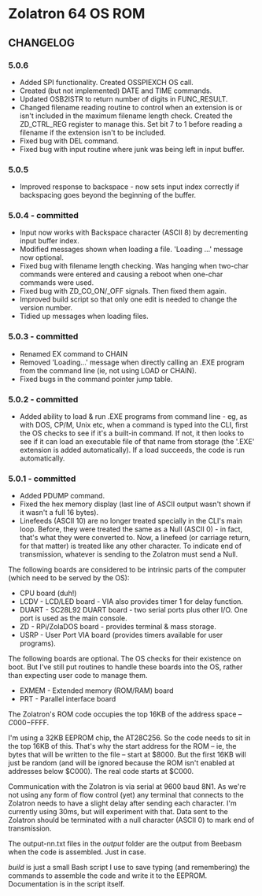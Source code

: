 # Zolatron 64 OS ROM

## CHANGELOG

### 5.0.6

- Added SPI functionality. Created OSSPIEXCH OS call.
- Created (but not implemented) DATE and TIME commands.
- Updated OSB2ISTR to return number of digits in FUNC_RESULT.
- Changed filename reading routine to control when an extension is or isn't included in the maximum filename length check. Created the ZD_CTRL_REG register to manage this. Set bit 7 to 1 before reading a filename if the extension isn't to be included.
- Fixed bug with DEL command.
- Fixed bug with input routine where junk was being left in input buffer.

### 5.0.5

- Improved response to backspace - now sets input index correctly if backspacing goes beyond the beginning of the buffer.

### 5.0.4 - committed

- Input now works with Backspace character (ASCII 8) by decrementing input buffer index.
- Modified messages shown when loading a file. 'Loading ...' message now optional.
- Fixed bug with filename length checking. Was hanging when two-char commands were entered and causing a reboot when one-char commands were used.
- Fixed bug with ZD_CO_ON/\_OFF signals. Then fixed them again.
- Improved build script so that only one edit is needed to change the version number.
- Tidied up messages when loading files.

### 5.0.3 - committed

- Renamed EX command to CHAIN
- Removed 'Loading...' message when directly calling an .EXE program from the command line (ie, not using LOAD or CHAIN).
- Fixed bugs in the command pointer jump table.

### 5.0.2 - committed

- Added ability to load & run .EXE programs from command line - eg, as with DOS, CP/M, Unix etc, when a command is typed into the CLI, first the OS checks to see if it's a built-in command. If not, it then looks to see if it can load an executable file of that name from storage (the '.EXE' extension is added automatically). If a load succeeds, the code is run automatically.

### 5.0.1 - committed

- Added PDUMP command.
- Fixed the hex memory display (last line of ASCII output wasn't shown if it wasn't a full 16 bytes).
- Linefeeds (ASCII 10) are no longer treated specially in the CLI's main loop. Before, they were treated the same as a Null (ASCII 0) - in fact, that's what they were converted to. Now, a linefeed (or carriage return, for that matter) is treated like any other character. To indicate end of transmission, whatever is sending to the Zolatron must send a Null.

The following boards are considered to be intrinsic parts of the computer (which need to be served by the OS):

- CPU board (duh!)
- LCDV - LCD/LED board - VIA also provides timer 1 for delay function.
- DUART - SC28L92 DUART board - two serial ports plus other I/O. One port is used as the main console.
- ZD - RPi/ZolaDOS board - provides terminal & mass storage.
- USRP - User Port VIA board (provides timers available for user programs).

The following boards are optional. The OS checks for their existence on boot. But I've still put routines to handle these boards into the OS, rather than expecting user code to manage them.

- EXMEM - Extended memory (ROM/RAM) board
- PRT - Parallel interface board

The Zolatron's ROM code occupies the top 16KB of the address space – $C000-$FFFF.

I'm using a 32KB EEPROM chip, the AT28C256. So the code needs to sit in the top 16KB of this. That's why the start address for the ROM – ie, the bytes that will be written to the file – start at $8000. But the first 16KB will just be random (and will be ignored because the ROM isn't enabled at addresses below $C000). The real code starts at $C000.

Communication with the Zolatron is via serial at 9600 baud 8N1. As we're not using any form of flow control (yet) any terminal that connects to the Zolatron needs to have a slight delay after sending each character. I'm currently using 30ms, but will experiment with that. Data sent to the Zolatron should be terminated with a null character (ASCII 0) to mark end of transmission.

The output-nn.txt files in the _output_ folder are the output from Beebasm when the code is assembled. Just in case.

_build_ is just a small Bash script I use to save typing (and remembering) the commands to assemble the code and write it to the EEPROM. Documentation is in the script itself.

